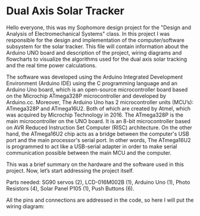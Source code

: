 # Dual Axis Solar Tracker

Hello everyone, this was my Sophomore design project for the "Design and Analysis of Electromechanical Systems" class. In this project I was responsible for the design
and implementation of the computer/software subsystem for the solar tracker. This file will contain information about the Arduino UNO board and description
of the project, wiring diagrams and flowcharts to visualize the algorithms used for the dual axis solar tracking and the real time power calculations.

The software was developed using the Arduino Integrated Development Environment (Arduino IDE) using the C programming language and an Arduino Uno board, which is
an open-source microcontroller board based on the Microchip ATmega328P microcontroller and developed by Arduino.cc. Moreover, The Arduino Uno has
2 microcontroller units (MCU’s): ATmega328P and ATmega16U2. Both of which are created by Atmel, which was acquired by Microchip Technology in 2016.
The ATmega328P is the main microcontroller on the UNO board. It is an 8-bit microcontroller based on AVR Reduced Instruction Set Computer (RISC) architecture.
On the other hand, the ATmega16U2 chip acts as a bridge between the computer's USB port and the main processor's serial port.
In other words, The ATmega16U2 is programmed to act like a USB-serial adapter in order to make serial communication possible between the main MCU and the computer.

This was a brief summary on the hardware and the software used in this project. Now, let’s start addressing the project itself.

Parts needed: SG90 servos (2), LCD-016M002B (1), Arduino Uno (1), Photo Resistors (4), Solar Panel P105 (1), Push Buttons (6).

All the pins and connections are addressed in the code, so here I will put the wiring diagram:


